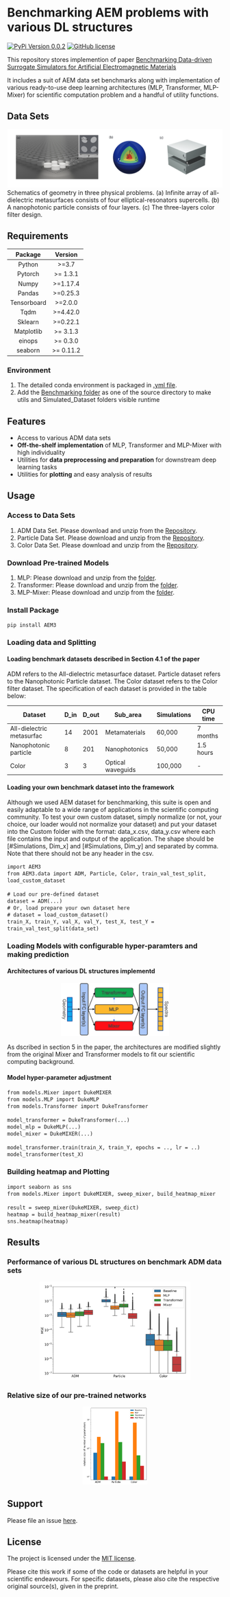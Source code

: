 # Benchmarking AEM problems with various DL structures 
[![PyPi Version 0.0.2](https://img.shields.io/badge/pypi-0.0.2-brightgreen)](https://badge.fury.io/py/pypi)
[![GitHub license](https://img.shields.io/github/license/Naereen/StrapDown.js.svg)](https://github.com/Naereen/StrapDown.js/blob/master/LICENSE)


This repository stores implemention of paper [Benchmarking Data-driven Surrogate Simulators for Artificial Electromagnetic Materials]() 

It includes a suit of AEM data set benchmarks along with implementation of various ready-to-use deep learning architectures (MLP, Transformer, MLP-Mixer) for scientific computation problem and a handful of utility functions.

## Data Sets
![geometry_illustration](./images/geometry_illustration.png)
Schematics of geometry in three physical problems. (a) Infinite array of all-dielectric metasurfaces consists of four elliptical-resonators supercells. (b) A nanophotonic particle consists of four layers. (c) The three-layers color filter design.

## Requirements
| Package | Version |
|:---------------------------------------------:|:------------------------------------------------------------------:|
| Python | \>=3.7 |
| Pytorch | \>= 1.3.1 |
| Numpy  | \>=1.17.4 |
| Pandas | \>=0.25.3 |
| Tensorboard | \>=2.0.0 |
| Tqdm| \>=4.42.0 |
| Sklearn | \>=0.22.1|
| Matplotlib | \>= 3.1.3|
| einops | \>= 0.3.0|
| seaborn | \>= 0.11.2|
### Environment
1. The detailed conda environment is packaged in [.yml file](./demo/environment_droplet.yml).
2. Add the [Benchmarking folder](./Benchmarking%20Algorithms) as one of the source directory to make utils and Simulated_Dataset folders 
visible runtime

## Features 
* Access to various ADM data sets 
* **Off-the-shelf implementation** of MLP, Transformer and MLP-Mixer with high individuality
* Utilities for **data preprocessing and preparation** for downstream deep learning tasks
* Utilities for **plotting** and easy analysis of results


## Usage

### Access to Data Sets
1. ADM Data Set. Please download and unzip from the [Repository](https://doi.org/10.7924/r4jm2bv29).
2. Particle Data Set. Please download and unzip from the [Repository](https://doi.org/10.7924/r4jm2bv29).
3. Color Data Set. Please download and unzip from the [Repository](http://dx.doi.org/10.5258/SOTON/D1686).

### Download Pre-trained Models 
1. MLP: Please download and unzip from the [folder]().
2. Transformer: Please download and unzip from the [folder]().
3. MLP-Mixer: Please download and unzip from the [folder]().

### Install Package
```
pip install AEM3
```

### Loading data and Splitting
#### Loading benchmark datasets described in Section 4.1 of the paper

ADM refers to the All-dielectric metasurface dataset. Particle dataset refers to the Nanophotonic Particle dataset. The Color dataset refers to the Color filter dataset. The specification of each dataset is provided in the table below:

| Dataset                    | D_in | D_out | Sub_area          | Simulations | CPU time  |
|----------------------------|------|-------|-------------------|-------------|-----------|
|  All-dielectric metasurfac | 14   | 2001  | Metamaterials     | 60,000      | 7 months  |
| Nanophotonic particle      | 8    | 201   | Nanophotonics     | 50,000      | 1.5 hours |
| Color                      | 3    | 3     | Optical waveguids | 100,000     | -         |


#### Loading your own benchmark dataset into the framework
Although we used AEM dataset for benchmarking, this suite is open and easily adaptable to a wide range of applications in the scientific computing community. To test your own custom dataset, simply normalize (or not, your choice, our loader would not normalize your dataset) and put your dataset into the Custom folder with the format: data_x.csv, data_y.csv where each file contains the input and output of the application. The shape should be [#Simulations, Dim_x] and [#Simulations, Dim_y] and separated by comma. Note that there should not be any header in the csv.

```
import AEM3
from AEM3.data import ADM, Particle, Color, train_val_test_split, load_custom_dataset

# Load our pre-defined dataset
dataset = ADM(...)
# Or, load prepare your own dataset here
# dataset = load_custom_dataset()
train_X, train_Y, val_X, val_Y, test_X, test_Y = train_val_test_split(data_set)
```


### Loading Models with configurable hyper-paramters and making prediction

#### Architectures of various DL structures implementd
<p align="center">
  <img src="./images/Arch.png" width=50% height=50% >
</p>

As dscribed in section 5 in the paper, the architectures are modified slightly from the original Mixer and Transformer models to fit our scientific computing background. 

#### Model hyper-parameter adjustment

```
from models.Mixer import DukeMIXER
from models.MLP import DukeMLP
from models.Transformer import DukeTransformer

model_transformer = DukeTransformer(...)
model_mlp = DukeMLP(...)
model_mixer = DukeMIXER(...)

model_transformer.train(train_X, train_Y, epochs = .., lr = ..)
model_transformer(test_X)
```

### Building heatmap and Plotting
```
import seaborn as sns
from models.Mixer import DukeMIXER, sweep_mixer, build_heatmap_mixer

result = sweep_mixer(DukeMIXER, sweep_dict)
heatmap = build_heatmap_mixer(result)
sns.heatmap(heatmap)
```

## Results

### Performance of various DL structures on benchmark ADM data sets
<p align="center">
<img src="./images/Main_perf_plot.png" width=70% height=50%>
</p>

### Relative size of our pre-trained networks
<p align="center">
<img src="./images/relative_size_vertical.png" width=30% height=50%>
</p>


## Support

Please file an issue [here](https://github.com/ydeng-MLM/ML_MM_Benchmark/issues).

## License

The project is licensed under the [MIT license](https://github.com/ydeng-MLM/ML_MM_Benchmark/blob/main/LICENSE).

Please cite this work if some of the code or datasets are helpful in your scientific endeavours. For specific datasets, please also cite the respective original source(s), given in the preprint.
